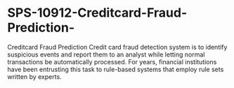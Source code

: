 # SPS-10912-Creditcard-Fraud-Prediction-
Creditcard Fraud Prediction 
Credit card fraud detection system is to identify suspicious events and report them to an analyst while letting normal transactions be automatically processed. For years, financial institutions have been entrusting this task to rule-based systems that employ rule sets written by experts.
